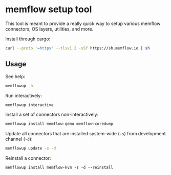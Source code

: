# memflow setup tool

This tool is meant to provide a really quick way to setup various memflow connectors, OS layers, utilities, and more.

Install through cargo:

```sh
curl --proto '=https' --tlsv1.2 -sSf https://sh.memflow.io | sh
```

## Usage

See help:

```sh
memflowup -h
```

Run interactively:

```sh
memflowup interactive
```

Install a set of connectors non-interactively:

```sh
memflowup install memflow-qemu memflow-coredump
```

Update all connectors that are installed system-wide (`-s`) from development channel (`-d`):

```sh
memflowup update -s -d
```

Reinstall a connector:

```
memflowup install memflow-kvm -s -d --reinstall
```
